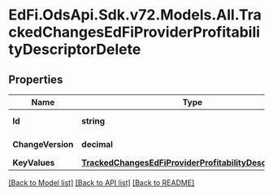 # EdFi.OdsApi.Sdk.v72.Models.All.TrackedChangesEdFiProviderProfitabilityDescriptorDelete

## Properties

Name | Type | Description | Notes
------------ | ------------- | ------------- | -------------
**Id** | **string** | Resource identifier | [optional] 
**ChangeVersion** | **decimal** | Change version | [optional] 
**KeyValues** | [**TrackedChangesEdFiProviderProfitabilityDescriptorKey**](TrackedChangesEdFiProviderProfitabilityDescriptorKey.md) |  | [optional] 

[[Back to Model list]](../README.md#documentation-for-models) [[Back to API list]](../README.md#documentation-for-api-endpoints) [[Back to README]](../README.md)


